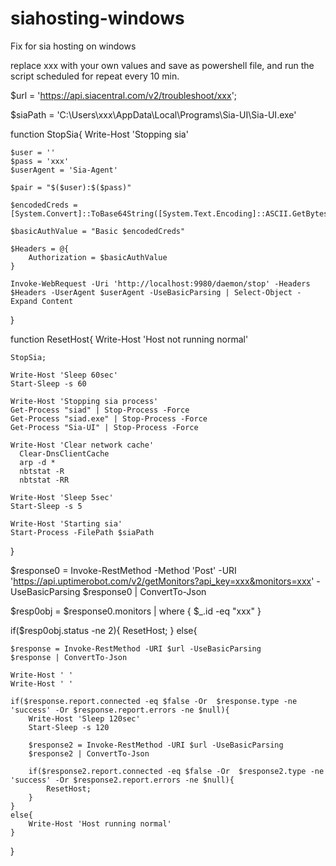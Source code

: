 # siahosting-windows
Fix for sia hosting on windows

replace xxx with your own values and save as powershell file, and run the script scheduled for repeat every 10 min.

$url = 'https://api.siacentral.com/v2/troubleshoot/xxx';

$siaPath = 'C:\Users\xxx\AppData\Local\Programs\Sia-UI\Sia-UI.exe'

function StopSia{
    Write-Host 'Stopping sia'

    $user = ''
    $pass = 'xxx'
    $userAgent = 'Sia-Agent'

    $pair = "$($user):$($pass)"

    $encodedCreds = [System.Convert]::ToBase64String([System.Text.Encoding]::ASCII.GetBytes($pair))

    $basicAuthValue = "Basic $encodedCreds"

    $Headers = @{
        Authorization = $basicAuthValue
    }

    Invoke-WebRequest -Uri 'http://localhost:9980/daemon/stop' -Headers $Headers -UserAgent $userAgent -UseBasicParsing | Select-Object -Expand Content
}

function ResetHost{
    Write-Host 'Host not running normal'

    StopSia;

    Write-Host 'Sleep 60sec'
    Start-Sleep -s 60

    Write-Host 'Stopping sia process'
    Get-Process "siad" | Stop-Process -Force
    Get-Process "siad.exe" | Stop-Process -Force
    Get-Process "Sia-UI" | Stop-Process -Force

    Write-Host 'Clear network cache'
	  Clear-DnsClientCache
	  arp -d *
	  nbtstat -R
	  nbtstat -RR

    Write-Host 'Sleep 5sec'
    Start-Sleep -s 5

    Write-Host 'Starting sia'
    Start-Process -FilePath $siaPath
}

$response0 = Invoke-RestMethod -Method 'Post' -URI 'https://api.uptimerobot.com/v2/getMonitors?api_key=xxx&monitors=xxx' -UseBasicParsing
$response0 | ConvertTo-Json

$resp0obj = $response0.monitors | where { $_.id -eq "xxx" }

if($resp0obj.status -ne 2){
    ResetHost;
}
else{

    $response = Invoke-RestMethod -URI $url -UseBasicParsing
    $response | ConvertTo-Json

    Write-Host ' '
    Write-Host ' '

    if($response.report.connected -eq $false -Or  $response.type -ne 'success' -Or $response.report.errors -ne $null){
        Write-Host 'Sleep 120sec'
        Start-Sleep -s 120

        $response2 = Invoke-RestMethod -URI $url -UseBasicParsing
        $response2 | ConvertTo-Json

        if($response2.report.connected -eq $false -Or  $response2.type -ne 'success' -Or $response2.report.errors -ne $null){
            ResetHost;
        }
    }
    else{
        Write-Host 'Host running normal'
    }
}
